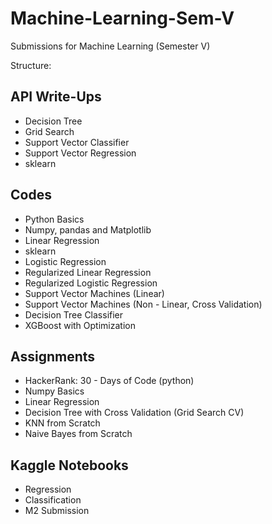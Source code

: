 # Machine-Learning-Sem-V
Submissions for Machine Learning (Semester V)

Structure: 

## API Write-Ups
- Decision Tree 
- Grid Search
- Support Vector Classifier 
- Support Vector Regression 
- sklearn
## Codes
- Python Basics
- Numpy, pandas and Matplotlib
- Linear Regression
- sklearn
- Logistic Regression
- Regularized Linear Regression
- Regularized Logistic Regression
- Support Vector Machines (Linear)
- Support Vector Machines (Non - Linear, Cross Validation)
- Decision Tree Classifier
- XGBoost with Optimization 
## Assignments
- HackerRank: 30 - Days of Code (python)
- Numpy Basics
- Linear Regression
- Decision Tree with Cross Validation (Grid Search CV) 
- KNN from Scratch
- Naive Bayes from Scratch

## Kaggle Notebooks
- Regression
- Classification
- M2 Submission 
